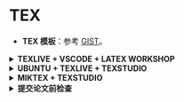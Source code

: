 # TEX

- **TEX 模板**：参考 [GIST](https://gist.github.com/RyanXingQL/f1e0802bc7427b5d444261160a44e126)。

<details>
<summary><b>TEXLIVE + VSCODE + LATEX WORKSHOP</b></summary>
<p>

参见 [LATEX WORKSHOP 指南](https://zhuanlan.zhihu.com/p/166523064)。建议复制文中配置。如果随意配置，会很慢（每次编译都执行 4 次）。

搜索：反向搜索（根据 PDF 搜 TEX）为 `ctrl` 加鼠标左键，正向搜索需要先确定光标位置，然后 `ctrl` 加 `alt` 加 `J`。



</p>
</details>

<details>
<summary><b>UBUNTU + TEXLIVE + TEXSTUDIO</b></summary>
<p>

不推荐。

安装 LATEX：`sudo apt install texlive-full`；注意一定是 `full`。

安装 TEXSTUDIO：`sudo apt install texstudio`。

`Build` 中选择 `PDFLATEX`，图像可正常显示。

</p>
</details>

<details>
<summary><b>MIKTEX + TEXSTUDIO</b></summary>
<p>

不推荐。

- 按顺序下载和安装。
- 重启。
- TEXSTUDIO 里要设置 `zh_CN` 语言，将 `pdflatex` 改为 `xzelatex`。

</p>
</details>

<details>
<summary><b>提交论文前检查</b></summary>
<p>

作者和单位信息：

- 每一段要用单独的一个 `\thanks{}`。
- 换行也有空格的作用。所以在最后一个 author 后，添加一个 `%` 取缔空格，连接到下一行的 `\thanks`。
- 作者单位多多益善，例如高工。否则以后评奖没资格。

标题：

- 不要用公式和数学符号。
- 换行：`\title{Bare Demo of IEEEtran.cls\\ for IEEE Journals}`
- 大小写：
  
  > Titles are generally capitalized except for words such as a, an, and, as, at, but, by, for, in, nor, of, on, or, the, to and up, which are usually not capitalized unless they are the first or last word of the title.

常用词：

`i.e.` 和 `e.g.` 应使用 `\ie` 和 `\eg`。

数字：

- 如果要表达 `1e-3`，代码为：`1e{-3}`，否则负号和 3 距离过大。

连词：

- 可以规定断词：`\hyphenation{op-tical net-works semi-conduc-tor}`
- 如果有不允许打断的空格（nonbreaking spaces），用 `~`。如：`\author{Michael~Shell,~\IEEEmembership{Member,~IEEE,}}`，因为职称和人名都不可打断。

图表：

- 期刊通常不用 `[h]`。
- IEEE 通常不会在第一页或第一个 column 放 floats。
- `\includegraphics`、`\caption` 和 `\label` 要按顺序。

  ```tex
  \begin{figure}[!t]
  \centering
  \includegraphics[width=2.5in]{myfigure}
  \caption{Network.}
  \label{fig_net}
  \end{figure}
  ```

致谢：ARXIV 和 CR 版本记得都加一下致谢。

引用：

- 最好用 CROSSREF 的 BIBTEX 信息，比较规范。IEEE 格式中作者名不全。
- 有些期刊规定不使用 CITE 包，例如 TPAMI。

排版：

全文最好不要用 `vspace`，否则可能被拒，特别是会议。

</p>
</details>
